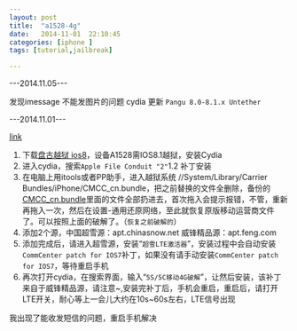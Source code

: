 ```yaml
---
layout: post
title:  "a1528-4g"
date:   2014-11-01	22:10:45
categories: [iphone ]
tags: [tutorial,jailbreak]

---
```


---2014.11.05---

发现imessage 不能发图片的问题
cydia 更新 `Pangu 8.0-8.1.x Untether`

---2014.11.01---

[link](http://bbs.feng.com/read-htm-tid-8522641.html)

1. 下载[盘古越狱 ios8](http://en.pangu.io)，设备A1528需IOS8.1越狱，安装Cydia
2. 进入cydia，搜索`Apple File Conduit "2"`1.2 补丁安装
3. 在电脑上用itools或者PP助手，进入越狱系统 //System/Library/Carrier Bundles/iPhone/CMCC_cn.bundle，把之前替换的文件全删除，备份的[CMCC_cn.bundle](/resources/2014/11/01/CMCC_cn.bundle.zip)里面的文件全部扔进去，首次拖入会提示报错，不管，重新再拖入一次，然后在设置-通用还原网络，至此就恢复原版移动运营商文件了。可以按照上面的破解了。（`恢复之前破解的`）
4. 添加2个源，中国超雪源：apt.chinasnow.net 威锋精品源：apt.feng.com
5. 添加完成后，请进入超雪源，安装“`超雪LTE激活器`”，安装过程中会自动安装`CommCenter patch for IOS7`补丁，如果没有请手动安装`CommCenter patch for IOS7`，等待重启手机
6. 再次打开cydia，在搜索界面，输入“`5S/5C移动4G破解`”，让然后安装，该补丁来自于威锋精品源，请注意~,安装完补丁后，手机会重启，重启后，请打开LTE开关，耐心等上一会儿大约在10s~60s左右，LTE信号出现

我出现了能收发短信的问题，重启手机解决



